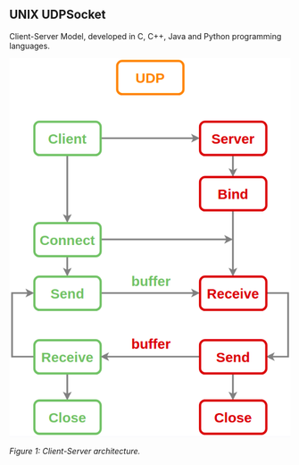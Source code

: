 
## UNIX UDPSocket

Client-Server Model, developed in C, C++, Java and Python programming languages.

![UDP Socket](/img/UDPSocket.png)

_Figure 1: Client-Server architecture._


